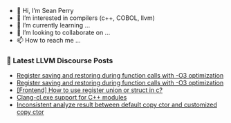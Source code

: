 - 👋 Hi, I’m Sean Perry
- 👀 I’m interested in compilers (c++, COBOL, llvm)
- 🌱 I’m currently learning ...
- 💞️ I’m looking to collaborate on ...
- 📫 How to reach me ...

<!---
s66perry/s66perry is a ✨ special ✨ repository because its `README.md` (this file) appears on your GitHub profile.
You can click the Preview link to take a look at your changes.
--->
### 📕 Latest LLVM Discourse Posts

<!-- DISCOURSE-LLVM:START -->
- [Register saving and restoring during function calls with -O3 optimization](https://discourse.llvm.org/t/register-saving-and-restoring-during-function-calls-with-o3-optimization/81394#post_5)
- [Register saving and restoring during function calls with -O3 optimization](https://discourse.llvm.org/t/register-saving-and-restoring-during-function-calls-with-o3-optimization/81394#post_4)
- [[Frontend] How to use register union or struct in c?](https://discourse.llvm.org/t/frontend-how-to-use-register-union-or-struct-in-c/81392#post_10)
- [Clang-cl.exe support for C++ modules](https://discourse.llvm.org/t/clang-cl-exe-support-for-c-modules/72257?page=3#post_41)
- [Inconsistent analyze result between default copy ctor and customized copy ctor](https://discourse.llvm.org/t/inconsistent-analyze-result-between-default-copy-ctor-and-customized-copy-ctor/81417#post_1)
<!-- DISCOURSE-LLVM:END -->
